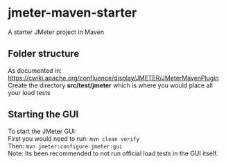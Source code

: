 # jmeter-maven-starter
A starter JMeter project in Maven

## Folder structure
As documented in: https://cwiki.apache.org/confluence/display/JMETER/JMeterMavenPlugin
<br>Create the directory **src/test/jmeter** which is where you would place all your load tests

## Starting the GUI
To start the JMeter GUI:
<br>First you would need to run: `mvn clean verify`
<br>Then: `mvn jmeter:configure jmeter:gui`
<br>Note: Its been recommended to not run official load tests in the GUI itself.